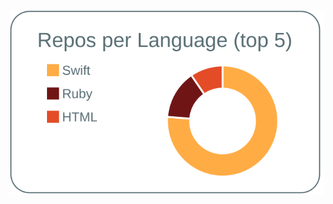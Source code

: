 [![](https://raw.githubusercontent.com/murao24/murao24/master/profile-summary-card-output/default/1-repos-per-language.svg)](https://github.com/vn7n24fzkq/github-profile-summary-cards)

<!--
**murao24/murao24** is a ✨ _special_ ✨ repository because its `README.md` (this file) appears on your GitHub profile.

Here are some ideas to get you started:

- 🔭 I’m currently working on ...
- 🌱 I’m currently learning ...
- 👯 I’m looking to collaborate on ...
- 🤔 I’m looking for help with ...
- 💬 Ask me about ...
- 📫 How to reach me: ...
- 😄 Pronouns: ...
- ⚡ Fun fact: ...
-->
